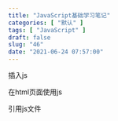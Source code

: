 ```yaml
---
title: "JavaScript基础学习笔记"
categories: [ "默认" ]
tags: [ "JavaScript" ]
draft: false
slug: "46"
date: "2021-06-24 07:57:00"
---
```


插入js

在html页面使用js
<script type="text/javascript"></script>

引用js文件
<script src=""><script>


注释

//  单行注释

/*
多行注释

*/ 


变量

var home // 声明一个变量使用var

home = "hallo"  // 使用=来把字符串hallo赋值到home变量

变量命名要求：
必须以字母、下划线或美元符号开头，后面可以跟字母、下划线、美元符号和数字

建议每一行语句结束使用;来表示结束当前语句，主要是给人看


var num = 123 // 整数

num = "123" // 字符串

num = 1.23 // 浮点数（小数）

num = true // 布尔值（真，假或者对，错的意思，true是真，false为假）

num = 1+1 // 可以进行运算，也可以连接两个字符串

num = "hallo" + "javascript"

var nums = 1

nums++  // 和nums = nums+1意思是一样，所以这个时候nums = 1+1 =2

nums-- // 和nums = nums-1意思是一样，所以这个时候nums = 1-1 = 0

< 小于
\> 大于
\<= 小于或者等于
\>= 大于或者等于
\== 没错，这个才是等于，=这个是用来赋值的 
\!= 不等于


比较的结果一定是布尔值，要么true。要么false

&&  和，与的意思，必须是两个条件都符合，才会返回true，否则返回false

||   或者的意思，只要符合其中的一个条件就返回true，否则返回false

num = 1

a = !(num>2) 

//这个返回true，因为num不大于2，所以是false，但是!()可以把真看成假，把假看成真


操作符之间的优先级（高到低）:

算术操作符 → 比较操作符 → 逻辑操作符 → "="赋值符号

同级的运算是按从左到右次序进行,多层括号由里向外。


num = 1

num = numa + 1 > 2 && numa * 2 < 2

// (numa +1)>2   (numa *2) <2  所以num 的值为false


var array = new Array()  // 定义数值

array[0] = "hi"
array[1] = 'hallo'

数值从0开始，数值是值的整合，每一个数值的值都有一个索引号

array = new Array(5) //定义数值，创建8个值

创建的新数组是空数组，没有值，输出会显示undefined

array = new Array(1,2,3,4,5,6) // 定义数组，同时赋值


array = new Array[1,2,3,4,5,6] // 定义数组，同时直接输入个数组


array[99] = 66 //使用一个新的索引，为数值添加一个新的元素

document.write(array[1])  //输出array数组，索引号为1的值


array.length = 6 // 获取数组array的长度，并且修改数值的长度

alert(array.length) // 输出6


var Array = [[0,1],[2,3]] // 定义一个二维数组

array[0][1] = 5 // 把第0行的第1列的元素赋值为5




    if(条件)｛
        程序块
    ｝



条件必须为true（真）时才会执行程序块，为假（false）时忽略跳过或者执行else的内容，又或者执行else if的内容


会被认为是false（假）的有：false，0，“”，NaN，null，undefined

return //终止


    var code = 'hallo'

    if (code == 'hallo'){
    document.write('hallo')
    }else if(code == 'no'){
        document.write('no')
    }else{
        document.write('go')
    }




    switch(变量){
        case值: 
             	// 当等于或者符合某个值时，执行case下的程序块
        break
	
        default:
	    // 当都不等于或者不符合上面给出的某个值时，执行default下的程序块，就比如if的else一样
        break
    }



    code = 3
    switch(code){
        case 1:
        document.write('1')
        break
        case 2:
        document.write('2')
        break
        case 3:
        document.write('3')
        break

        default:
        break
    }

    for(初始值;条件;更改初始值){
        // 必须条件符合才执行程序块，当条件不符合时，跳出for循环
    }


    for(code=1;code<=3;code++){
        document.write(code)
    }



    while(条件){
        // 当条件为真时，执行该程序块，如果条件一直为真时，会一直执行下去，所以一定要保证条件结果可能为假
    }


    while (code <= 10){
        document.write('code')
        code++
    }



    code = 1
    do{
        document.write(code)

        code++
    }

    while (code <= 5)





    for (code = 1;code<=10;code++){
    
        if(code == 2){
            continue
        }

        if(code == 3){
            break
        }

    
        document.write(code)
    }



    function 函数名(传参，不强制必须要传参){
        // 当执行该函数时，执行程序块
    }

    函数名(传参，不强制必须要传参)//触发函数


在函数内部定义的变量，只作用于该函数内部，并不影响函数外部定义的变量

在函数内部定义的变量就叫局部变量，在函数外部定义的变量叫全局变量

在函数内部可以获取函数外部的变量，在函数外部，不能获取到函数外部的变量

注意的是：只作用于该函数内部，不影响其他函数内部


    ;(functiom(){
        //....


        // 为了避免污染全局变量，可以使用这种方法
    })()






    function code(a,b){
        num = a+b
        alert(num)
        return num
    }

    code(1,2)





事件

onclick是鼠标点击事件，当点击鼠标时，执行被调用程序块



onmouseover是鼠标经过事件，当鼠标移到一个对象上，就触发onmouseover事件，并执行被调用的程序块


onmouseout是鼠标移开事件，当鼠标移开当前对象时，触发该事件，并执行被调用程序块




onfocus是光标聚焦事件，例如光标移到文本框内时，就是焦点在文本框内上，触发该事件，并执行被调用程序块




onblur是失焦事件，和光标聚焦事件相反


onselect是内容选中事件，当文本框或者文本域中的文字被选中时触发该事件，并执行被调用程序块


onchange是文本框内容改变事件，当通过修改例如文本框的内容时触发该事件，并执行被调用程序块




onload是加载事件，当页面加载完成后触发该事件，并执行被调用程序块


onunload是卸载事件，当退出页面或者页面刷新等等操作时触发该事件，并执行被调用程序块






对象


var name = new Array() // 定义个数组对象

name.length // 使用array对象的length属性来获取数组的长度，这是获取到对象的属性的例子



Date 对象

var go_date = new Date(); // 假如是2012年1月2日

document.write(go_date); // 输出go_date的值，不同浏览器，时间格式有差异



getFullYear(); // 返回年份时间

setFullYear(); // 设置年份时间


document.write(go_date.getFullYear()); //输出go_date的年份，输出2012


go_date.setFullYear(2022); // 设置go_date的年份，go_date的年份已经设置为2022

document.write(go_date.getFullYear());  // 这个时候输出go_date的年份，输出结果为2022


getDay(); // 返回星期，0到6的整数，0表示星期天

document.write(go_date.getDay())  // 输出数字，可以通过数组来返回相对于的星期

getTime(); // 返回时间，单位毫秒，返回 1970 年 1 月 1 日至今的毫秒数
setTime(); // 设置时间



length返回字符串长度
var str_01 = "hello JavaScript";
var str_02 = str_01.length;

toUpperCase()把字符串小写字母转换为大写字母
var str_03 = str_01.toUpperCase();

charAt()返回指定位置的字符串
document.write(str_01.charAt(0));



indexOf()返回指定字符串中首次出现的位置

document.write(str_01.indexOf('h');






windows对象


alert(); // 弹窗，只能确定


confirm(); // 弹窗，可以确定，也可以取消，返回是布尔值


prompt(); // 弹窗，可以输入内容（传入内容）




setTimeout(函数,时间);  // 定时器，时间是毫秒，1000毫秒=1秒，当时间到了就触发函数，只会触发一次


setInterval(函数,时间); // 每一到指定的时间就触发一次函数，可以触发n次


clearInterval(清除定时器); 












DOM

document.getElementById(); // id选择器
document.getElementsByTagName(); // 标签选择器
document.getElementsByClassName(); // 类名选择器

document.createElement(); // 创建dom
document.body.appendChild();

addEventListener(); //添加点击事件

innerText(); // 添加文本